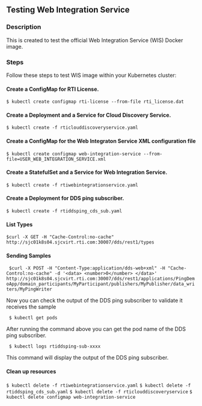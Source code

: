 ## Testing Web Integration Service

### Description

This is created to test the official Web Integration Service (WIS) Docker image. 

### Steps
Follow these steps to test WIS image within your Kubernetes cluster:

#### Create a ConfigMap for RTI License.
`$ kubectl create configmap rti-license --from-file rti_license.dat`

#### Create a Deployment and a Service for Cloud Discovery Service.
`$ kubectl create -f rticlouddiscoveryservice.yaml`

#### Create a ConfigMap for the Web Integraton Service XML configuration file
`$ kubectl create configmap web-integration-service --from-file=USER_WEB_INTEGRATION_SERVICE.xml`

#### Create a StatefulSet and a Service for Web Integration Service.
`$ kubectl create -f rtiwebintegrationservice.yaml`

#### Create a Deployment for DDS ping subscriber.
`$ kubectl create -f rtiddsping_cds_sub.yaml`

#### List Types
`$curl -X GET -H "Cache-Control:no-cache" http://sjc01k8s04.sjcvirt.rti.com:30007/dds/rest1/types`

#### Sending Samples
` $curl -X POST -H "Content-Type:application/dds-web+xml" -H "Cache-Control:no-cache" -d '<data>
    <number>0</number>
</data>' http://sjc01k8s04.sjcvirt.rti.com:30007/dds/rest1/applications/PingDemoApp/domain_participants/MyParticipant/publishers/MyPublisher/data_writers/MyPingWriter`

Now you can check the output of the DDS ping subscriber to validate it receives the sample

` $ kubectl get pods`

After running the command above you can get the pod name of the DDS ping subscriber. 

` $ kubectl logs rtiddsping-sub-xxxx`

This command will display the output of the DDS ping subscriber.

#### Clean up resources
`$ kubectl delete -f rtiwebintegrationservice.yaml`
`$ kubectl delete -f rtiddsping_cds_sub.yaml`
`$ kubectl delete -f rticlouddiscoveryservice`
`$ kubectl delete configmap web-integration-service`





